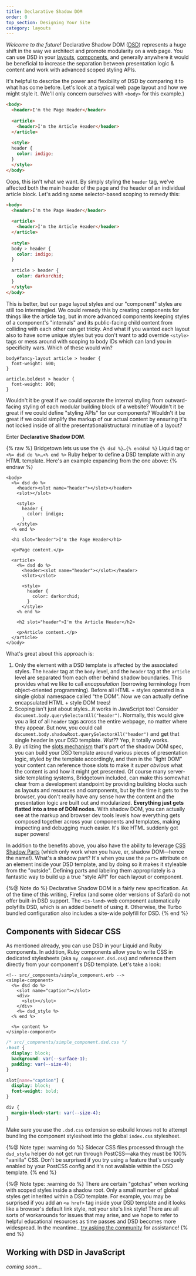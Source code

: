 ```yaml
---
title: Declarative Shadow DOM
order: 0
top_section: Designing Your Site
category: layouts
---
```


_Welcome to the future!_ Declarative Shadow DOM ([DSD](https://developer.chrome.com/articles/declarative-shadow-dom/)) represents a huge shift in the way we architect and promote modularity on a web page. You can use DSD in your [layouts](/docs/layouts), [components](/docs/components), and generally anywhere it would be beneficial to increase the separation between presentation logic & content and work with advanced scoped styling APIs.

It's helpful to describe the power and flexibility of DSD by comparing it to what has come before. Let's look at a typical web page layout and how we might style it. (We'll only concern ourselves with `<body>` for this example.)

```html
<body>
  <header>I'm the Page Header</header>
  
  <article>
    <header>I'm the Article Header</header>
  </article>
  
  <style>
  header {
    color: indigo;  
  }
  </style>
</body>
```

Oops, this isn't what we want. By simply styling the `header` tag, we've affected both the main header of the page and the header of an individual article block. Let's adding some selector-based scoping to remedy this:

```html
<body>
  <header>I'm the Page Header</header>
  
  <article>
    <header>I'm the Article Header</header>
  </article>
  
  <style>
  body > header {
    color: indigo;  
  }
  
  article > header {
    color: darkorchid;
  }
  </style>
</body>
```

This is better, but our page layout styles and our "component" styles are still too intermingled. We could remedy this by creating components for things like the article tag, but in more advanced components keeping styles of a component's "internals" and its public-facing child content from colliding with each other can get tricky. And what if you wanted each layout also to have some unique styles but you don't want to add override `<style>` tags or mess around with scoping to body IDs which can land you in specificity wars. Which of these would win?

```style
body#fancy-layout article > header {
  font-weight: 600;
}

article.boldest > header {
  font-weight: 900;
}
```

Wouldn't it be great if we could separate the internal styling from outward-facing styling of each modular building block of a website? Wouldn't it be great if we could define "styling APIs" for our components? Wouldn't it be great if we could simplify the markup of our actual content by ensuring it's not locked inside of all the presentational/structural minutiae of a layout?

Enter **Declarative Shadow DOM**.

{% raw %}
Bridgetown lets us use the `{% dsd %}…{% enddsd %}` Liquid tag or `<%= dsd do %>…<% end %>` Ruby helper to define a DSD template within any HTML template. Here's an example expanding from the one above:
{% endraw %}

```eruby
<body>
  <%= dsd do %>
    <header><slot name="header"></slot></header>
    <slot></slot>
    
    <style>
      header {
        color: indigo;
      }
    </style>
  <% end %>

  <h1 slot="header">I'm the Page Header</h1>
  
  <p>Page content.</p>
  
  <article>
    <%= dsd do %>
      <header><slot name="header"></slot></header>
      <slot></slot>
      
      <style>
        header {
          color: darkorchid;
        }
      </style>
    <% end %>

    <h2 slot="header">I'm the Article Header</h2>
    
    <p>Article content.</p>
  </article>
</body>
```

What's great about this approach is:

1. Only the element with a DSD template is affected by the associated styles. The `header` tag at the `body` level, and the `header` tag at the `article` level are separated from each other behind shadow boundaries. This provides what we like to call _encapsulation_ (borrowing terminology from object-oriented programming). Before all HTML + styles operated in a single global namespace called "the DOM". Now we can actually define encapsulated HTML + style DOM trees!
2. Scoping isn't just about styles…it works in JavaScript too! Consider `document.body.querySelectorAll("header")`. Normally, this would give you a list of all `header` tags across the entire webpage, no matter where they appear. But now, you could call `document.body.shadowRoot.querySelectorAll("header")` and get that single header in your DSD template. _Wut??_ Yep, it totally works.
3. By utilizing the [slots mechanism](https://developer.mozilla.org/en-US/docs/Web/API/Web_components/Using_templates_and_slots#adding_flexibility_with_slots) that's part of the shadow DOM spec, you can build your DSD template around various pieces of presentation logic, styled by the template accordingly, and then in the "light DOM" your content can reference those slots to make it *super obvious* what the content is and how it might get presented. Of course many server-side templating systems, Bridgetown included, can make this somewhat clear from a development standpoint by providing building blocks such as layouts and resources and components, but by the time it gets to the browser, you don't really have any sense how the content and the presentation logic are built out and modularized. **Everything just gets flatted into a tree of DOM nodes.** With shadow DOM, you can actually see at the markup and browser dev tools levels how everything gets composed together across your components and templates, making inspecting and debugging much easier. It's like HTML suddenly got super powers!

In addition to the benefits above, you also have the ability to leverage [CSS Shadow Parts](https://developer.mozilla.org/en-US/docs/Web/CSS/::part) (which only work when you have, er, shadow DOM—hence the name!). What's a shadow part? It's when you use the `part=` attribute on an element inside your DSD template, and by doing so it makes it styleable from the "outside". Defining parts and labeling them appropriately is a fantastic way to build up a true "style API" for each layout or component.

{%@ Note do %}
Declarative Shadow DOM is a fairly new specification. As of the time of this writing, Firefox (and some older versions of Safari) do not offer built-in DSD support. The `<is-land>` web component automatically polyfills DSD, which is an added benefit of using it. Otherwise, the Turbo bundled configuration also includes a site-wide polyfill for DSD.
{% end %}

## Components with Sidecar CSS

As mentioned already, you can use DSD in your Liquid and Ruby components. In addition, Ruby components allow you to write CSS in dedicated stylesheets (aka `my_component.dsd.css`) and reference them directly from your component's DSD template. Let's take a look:

```eruby
<!-- src/_components/simple_component.erb -->
<simple-component>
  <%= dsd do %>
    <slot name="caption"></slot>
    <div>
      <slot></slot>
    </div>
    <%= dsd_style %>
  <% end %>

  <%= content %>
</simple-component>
```

```css
/* src/_components/simple_component.dsd.css */
:host {
  display: block;
  background: var(--surface-1);
  padding: var(--size-4);
}

slot[name="caption"] {
  display: block;
  font-weight: bold;
}

div {
  margin-block-start: var(--size-4);
}
```

Make sure you use the `.dsd.css` extension so esbuild knows not to attempt bundling the component stylesheet into the global `index.css` stylesheet.

{%@ Note type: :warning do %}
Sidecar CSS files processed through the `dsd_style` helper do not get run through PostCSS—aka they must be 100% "vanilla" CSS. Don't be surprised if you try using a feature that's uniquely enabled by your PostCSS config and it's not available within the DSD template.
{% end %}

{%@ Note type: :warning do %}
There are certain "gotchas" when working with scoped styles inside a shadow root. Only a small number of global styles get inherited within a DSD template. For example, you may be surprised if you add an `<a href>` tag inside your DSD template and it looks like a browser's default link style, not your site's link style! There are all sorts of workarounds for issues that may arise, and we hope to refer to helpful educational resources as time passes and DSD becomes more widespread. In the meantime…[try asking the community](/community) for assistance!
{% end %}

## Working with DSD in JavaScript

_coming soon…_
